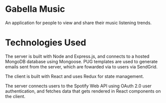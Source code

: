 # Gabella Music

An application for people to view and share their music listening trends.

# Technologies Used

The server is built with Node and Express.js, and connects to a hosted MongoDB database using Mongoose.
PUG templates are used to generate emails sent from the server, which are fowarded via to users via SendGrid.

The client is built with React and uses Redux for state management.

The server connects users to the Spotify Web API using OAuth 2.0 user authentication, and fetches data that
gets rendered in React components on the client.
